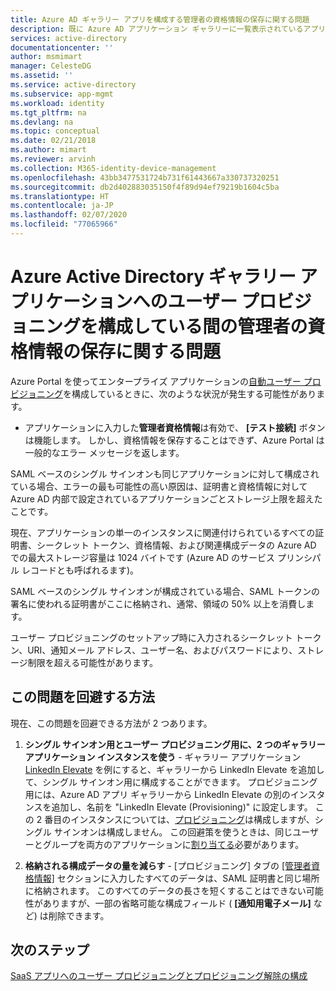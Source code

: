 ```yaml
---
title: Azure AD ギャラリー アプリを構成する管理者の資格情報の保存に関する問題
description: 既に Azure AD アプリケーション ギャラリーに一覧表示されているアプリケーションにユーザー プロビジョニングを構成するときの一般的な問題をトラブルシューティングする方法について説明します。
services: active-directory
documentationcenter: ''
author: msmimart
manager: CelesteDG
ms.assetid: ''
ms.service: active-directory
ms.subservice: app-mgmt
ms.workload: identity
ms.tgt_pltfrm: na
ms.devlang: na
ms.topic: conceptual
ms.date: 02/21/2018
ms.author: mimart
ms.reviewer: arvinh
ms.collection: M365-identity-device-management
ms.openlocfilehash: 43bb3477531724b731f61443667a330737320251
ms.sourcegitcommit: db2d402883035150f4f89d94ef79219b1604c5ba
ms.translationtype: HT
ms.contentlocale: ja-JP
ms.lasthandoff: 02/07/2020
ms.locfileid: "77065966"
---
```

# <a name="problem-saving-administrator-credentials-while-configuring-user-provisioning-to-an-azure-active-directory-gallery-application"></a>Azure Active Directory ギャラリー アプリケーションへのユーザー プロビジョニングを構成している間の管理者の資格情報の保存に関する問題 

Azure Portal を使ってエンタープライズ アプリケーションの[自動ユーザー プロビジョニング](user-provisioning.md)を構成しているときに、次のような状況が発生する可能性があります。

* アプリケーションに入力した**管理者資格情報**は有効で、 **[テスト接続]** ボタンは機能します。 しかし、資格情報を保存することはできず、Azure Portal は一般的なエラー メッセージを返します。

SAML ベースのシングル サインオンも同じアプリケーションに対して構成されている場合、エラーの最も可能性の高い原因は、証明書と資格情報に対して Azure AD 内部で設定されているアプリケーションごとストレージ上限を超えたことです。

現在、アプリケーションの単一のインスタンスに関連付けられているすべての証明書、シークレット トークン、資格情報、および関連構成データの Azure AD での最大ストレージ容量は 1024 バイトです (Azure AD のサービス プリンシパル レコードとも呼ばれるます)。

SAML ベースのシングル サインオンが構成されている場合、SAML トークンの署名に使われる証明書がここに格納され、通常、領域の 50% 以上を消費します。

ユーザー プロビジョニングのセットアップ時に入力されるシークレット トークン、URI、通知メール アドレス、ユーザー名、およびパスワードにより、ストレージ制限を超える可能性があります。

## <a name="how-to-work-around-this-issue"></a>この問題を回避する方法 

現在、この問題を回避できる方法が 2 つあります。

1. **シングル サインオン用とユーザー プロビジョニング用に、2 つのギャラリー アプリケーション インスタンスを使う** - ギャラリー アプリケーション [LinkedIn Elevate](../saas-apps/linkedinelevate-tutorial.md) を例にすると、ギャラリーから LinkedIn Elevate を追加して、シングル サインオン用に構成することができます。 プロビジョニング用には、Azure AD アプリ ギャラリーから LinkedIn Elevate の別のインスタンスを追加し、名前を "LinkedIn Elevate (Provisioning)" に設定します。 この 2 番目のインスタンスについては、[プロビジョニング](../saas-apps/linkedinelevate-provisioning-tutorial.md)は構成しますが、シングル サインオンは構成しません。 この回避策を使うときは、同じユーザーとグループを両方のアプリケーションに[割り当てる](../manage-apps/assign-user-or-group-access-portal.md)必要があります。 

2. **格納される構成データの量を減らす** - [プロビジョニング] タブの [[管理者資格情報]](user-provisioning.md#how-do-i-set-up-automatic-provisioning-to-an-application) セクションに入力したすべてのデータは、SAML 証明書と同じ場所に格納されます。 このすべてのデータの長さを短くすることはできない可能性がありますが、一部の省略可能な構成フィールド ( **[通知用電子メール]** など) は削除できます。

## <a name="next-steps"></a>次のステップ
[SaaS アプリへのユーザー プロビジョニングとプロビジョニング解除の構成](user-provisioning.md)
